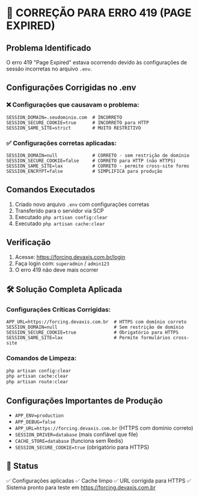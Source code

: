 # 🚨 CORREÇÃO PARA ERRO 419 (PAGE EXPIRED)

## Problema Identificado
O erro 419 "Page Expired" estava ocorrendo devido às configurações de sessão incorretas no arquivo `.env`.

## Configurações Corrigidas no .env

### ❌ Configurações que causavam o problema:
```env
SESSION_DOMAIN=.seudominio.com  # INCORRETO
SESSION_SECURE_COOKIE=true      # INCORRETO para HTTP
SESSION_SAME_SITE=strict        # MUITO RESTRITIVO
```

### ✅ Configurações corretas aplicadas:
```env
SESSION_DOMAIN=null             # CORRETO - sem restrição de domínio
SESSION_SECURE_COOKIE=false     # CORRETO para HTTP (não HTTPS)
SESSION_SAME_SITE=lax           # CORRETO - permite cross-site forms
SESSION_ENCRYPT=false           # SIMPLIFICA para produção
```

## Comandos Executados
1. Criado novo arquivo `.env` com configurações corretas
2. Transferido para o servidor via SCP
3. Executado `php artisan config:clear`
4. Executado `php artisan cache:clear`

## Verificação
1. Acesse: https://forcing.devaxis.com.br/login
2. Faça login com: `superadmin` / `admin123`
3. O erro 419 não deve mais ocorrer

## 🛠️ Solução Completa Aplicada

### Configurações Críticas Corrigidas:
```env
APP_URL=https://forcing.devaxis.com.br  # HTTPS com domínio correto
SESSION_DOMAIN=null                     # Sem restrição de domínio
SESSION_SECURE_COOKIE=true              # Obrigatório para HTTPS
SESSION_SAME_SITE=lax                   # Permite formulários cross-site
```

### Comandos de Limpeza:
```bash
php artisan config:clear
php artisan cache:clear
php artisan route:clear
```

## Configurações Importantes de Produção
- `APP_ENV=production`
- `APP_DEBUG=false`
- `APP_URL=https://forcing.devaxis.com.br` (HTTPS com domínio correto)
- `SESSION_DRIVER=database` (mais confiável que file)
- `CACHE_STORE=database` (funciona sem Redis)
- `SESSION_SECURE_COOKIE=true` (obrigatório para HTTPS)

## 🎯 Status
✅ Configurações aplicadas
✅ Cache limpo
✅ URL corrigida para HTTPS
✅ Sistema pronto para teste em https://forcing.devaxis.com.br
